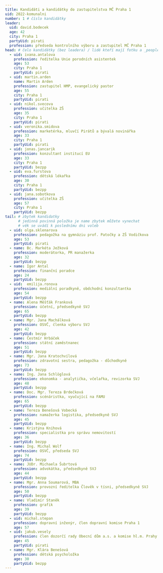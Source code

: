```yaml
---
title: Kandidáti a kandidátky do zastupitelstva MČ Praha 1
uid: 2022-komunalni
number: 1 # číslo kandidátky
leader:
  uid: david.bodecek
  age: 42
  city: Praha 1
  partyUid: pirati
  profession: předseda kontrolního výboru a zastupitel MČ Praha 1 
head: # čelo kandidátky (bez leadera) / lidé kteří mají fotku a _people/jmeno.md
  - uid: ivana.antalova
    profession: ředitelka Unie porodních asistentek
    age: 53
    city: Praha 1
    partyUid: pirati
  - uid: martin.arden
    name: Martin Arden
    profession: zastupitel HMP, evangelický pastor
    age: 55
    city: Praha 1
    partyUid: pirati
  - uid: nikol.svecova
    profession: učitelka ZŠ
    age: 35
    city: Praha 1
    partyUid: pirati
  - uid: veronika.smidova
    profession: marketérka, mluvčí Pirátů a bývalá novinářka 
    age: 33
    city: Praha 1
    partyUid: pirati  
  - uid: jonas.jancarik
    profession: konzultant institucí EU 
    age: 33
    city: Praha 1
    partyUid: bezpp
  - uid: eva.furstova
    profession: dětská lékařka
    age: 30
    city: Praha 1
    partyUid: bezpp 
  - uid: jana.sobotkova
    profession: učitelka ZŠ 
    age: 57
    city: Praha 1
    partyUid: bezpp
tail: # zbytek kandidatky
      # jedinná povinná položka je name zbytek můžete vynechat
      # věk se uvádí k poslednímu dni voleb 
  - uid: olga.sklenarova
    profession: pedagožka na gymnáziu prof. Patočky a ZŠ Vodičkova
    age: 53
    partyUid: pirati
  - name: Bc. Markéta Ježková
    profession: moderátorka, PR manažerka
    age: 32
    partyUid: bezpp 
  - name: Igor Antal
    profession: finanční poradce
    age: 24
    partyUid: bezpp
  - uid:  emilija.ronova
    profession: mediální poradkyně, obdchodní konzultantka 
    age: 54
    partyUid: bezpp
  - name: Alena Měšťák Franková
    profession: účetní, předsedkyně SVJ  
    age: 65 
    partyUid: bezpp
  - name: Mgr. Jana Machálková
    profession: OSVČ, členka výboru SVJ  
    age: 42
    partyUid: bezpp
  - name: Čestmír Hrbáček
    profession: státní zaměstnanec
    age: 51
    partyUid: bezpp
  - name: Mgr. Jana Kratochvílová
    profession: zdravotní sestra, pedagožka - důchodkyně
    age: 73
    partyUid: bezpp
  - name: Ing. Jana Schlöglová
    profession: ekonomka - analytička, včelařka, revizorka SVJ
    age: 48
    partyUid: bezpp
  - name: Doc. Mgr. Tereza Brdečková
    profession: scénáristka, vyučující na FAMU
    age: 65
    partyUid: bezpp
  - name: Tereza Benešová Vobecká
    profession: namažerka logistika, předsedkyně SVJ
    age: 45
    partyUid: bezpp
  - name: Kristýna Knihová
    profession: specialistka pro správu nemovitostí
    age: 36
    partyUid: bezpp
  - name: Ing. Michal Wolf
    profession: OSVČ, předseda SVJ
    age: 74
    partyUid: bezpp
  - name: JUDr. Michaela Šubrtová
    profession: advokátka, předsedkyně SVJ
    age: 44
    partyUid: bezpp
  - name: Mgr. Anna Soumarová, MBA
    profession: provozní ředitelka Člověk v tísni, předsedkyně SVJ
    age: 50
    partyUid: bezpp
  - name: Vladimír Staněk
    profession: grafik
    age: 39
    partyUid: bezpp
  - uid: michal.stepan
    profession: dopravní inženýr, člen dopravní komise Praha 1
    age: 57
  - uid: jakub.vesely
    profession: člen dozorčí rady Obecní dům a.s. a komise hl.m. Prahy pro vznik Vltavské filharmonie
    age: 45
    partyUid: pirati
  - name: Mgr. Klára Benešová
    profession: dětská psycholožka
    age: 30
    partyUid: bezpp
---
```


